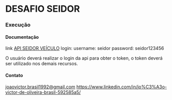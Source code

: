 # DESAFIO SEIDOR

### Execução

#### Documentação

link [API SEIDOR VEÍCULO](http://localhost:3000/docs/)
login: 
    username: seidor
    password: seidor123456

O usuário deverá realizar o login da api para obter o token, o token deverá ser utilizado nos demais recursos.


#### Contato
joaovictor.brasil1992@gmail.com
https://www.linkedin.com/in/jo%C3%A3o-victor-de-oliveira-brasil-592585a5/